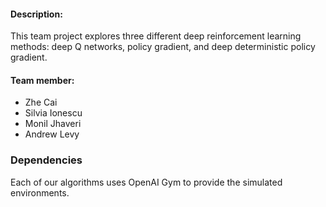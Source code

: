 #### Description:
This team project explores three different deep reinforcement learning methods: deep Q networks, policy gradient, and deep deterministic policy gradient. 

#### Team member:
* Zhe Cai
* Silvia Ionescu
* Monil Jhaveri
* Andrew Levy

### Dependencies
Each of our algorithms uses OpenAI Gym to provide the simulated environments.  
